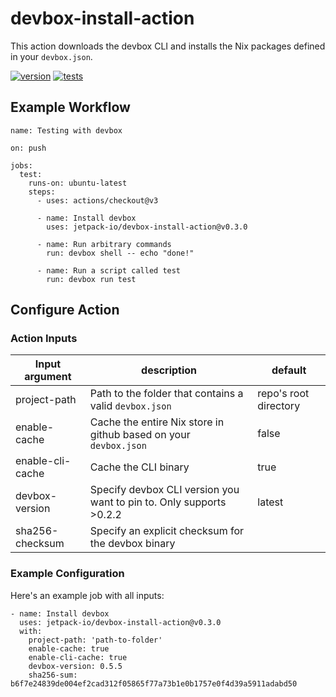 # devbox-install-action

This action downloads the devbox CLI and installs the Nix packages defined in your `devbox.json`.

[![version](https://img.shields.io/github/v/release/jetpack-io/devbox-install-action?color=green&label=version&sort=semver)](https://github.com/jetpack-io/devbox-install-action/releases) [![tests](https://github.com/jetpack-io/devbox-install-action/actions/workflows/test.yaml/badge.svg)](https://github.com/jetpack-io/devbox-install-action/actions/workflows/test.yaml?branch=main)

## Example Workflow

```
name: Testing with devbox

on: push

jobs:
  test:
    runs-on: ubuntu-latest
    steps:
      - uses: actions/checkout@v3

      - name: Install devbox
        uses: jetpack-io/devbox-install-action@v0.3.0

      - name: Run arbitrary commands
        run: devbox shell -- echo "done!"

      - name: Run a script called test
        run: devbox run test
```

## Configure Action

### Action Inputs

| Input argument   | description                                                         | default               |
| ---------------- | ------------------------------------------------------------------- | --------------------- |
| project-path     | Path to the folder that contains a valid `devbox.json`              | repo's root directory |
| enable-cache     | Cache the entire Nix store in github based on your `devbox.json`    | false                 |
| enable-cli-cache | Cache the CLI binary                                                | true                  |
| devbox-version   | Specify devbox CLI version you want to pin to. Only supports >0.2.2 | latest                |
| sha256-checksum  | Specify an explicit checksum for the devbox binary                  |                       |

### Example Configuration

Here's an example job with all inputs:

```
- name: Install devbox
  uses: jetpack-io/devbox-install-action@v0.3.0
  with:
    project-path: 'path-to-folder'
    enable-cache: true
    enable-cli-cache: true
    devbox-version: 0.5.5
    sha256-sum: b6f7e24839de004ef2cad312f05865f77a73b1e0b1757e0f4d39a5911adabd50
```
